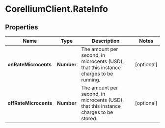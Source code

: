 # CorelliumClient.RateInfo

## Properties

Name | Type | Description | Notes
------------ | ------------- | ------------- | -------------
**onRateMicrocents** | **Number** | The amount per second, in microcents (USD), that this instance charges to be running. | [optional] 
**offRateMicrocents** | **Number** | The amount per second, in microcents (USD), that this instance charges to be stored. | [optional] 


